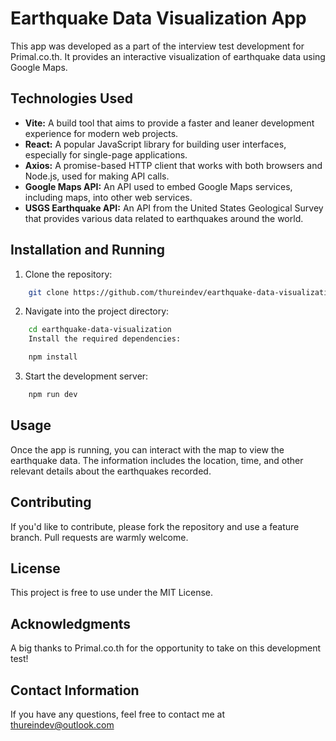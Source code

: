 # Earthquake Data Visualization App

This app was developed as a part of the interview test development for Primal.co.th. It provides an interactive visualization of earthquake data using Google Maps.

## Technologies Used

- **Vite:** A build tool that aims to provide a faster and leaner development experience for modern web projects.
- **React:** A popular JavaScript library for building user interfaces, especially for single-page applications.
- **Axios:** A promise-based HTTP client that works with both browsers and Node.js, used for making API calls.
- **Google Maps API:** An API used to embed Google Maps services, including maps, into other web services.
- **USGS Earthquake API:** An API from the United States Geological Survey that provides various data related to earthquakes around the world.

## Installation and Running

1. Clone the repository:

```bash
    git clone https://github.com/thureindev/earthquake-data-visualization.git
```

2. Navigate into the project directory:
   
```bash
    cd earthquake-data-visualization
    Install the required dependencies:
```

```bash
    npm install
```

3. Start the development server:

```bash
    npm run dev
```

## Usage
Once the app is running, you can interact with the map to view the earthquake data. The information includes the location, time, and other relevant details about the earthquakes recorded.

## Contributing
If you'd like to contribute, please fork the repository and use a feature branch. Pull requests are warmly welcome.

## License
This project is free to use under the MIT License.

## Acknowledgments
A big thanks to Primal.co.th for the opportunity to take on this development test!

## Contact Information
If you have any questions, feel free to contact me at thureindev@outlook.com